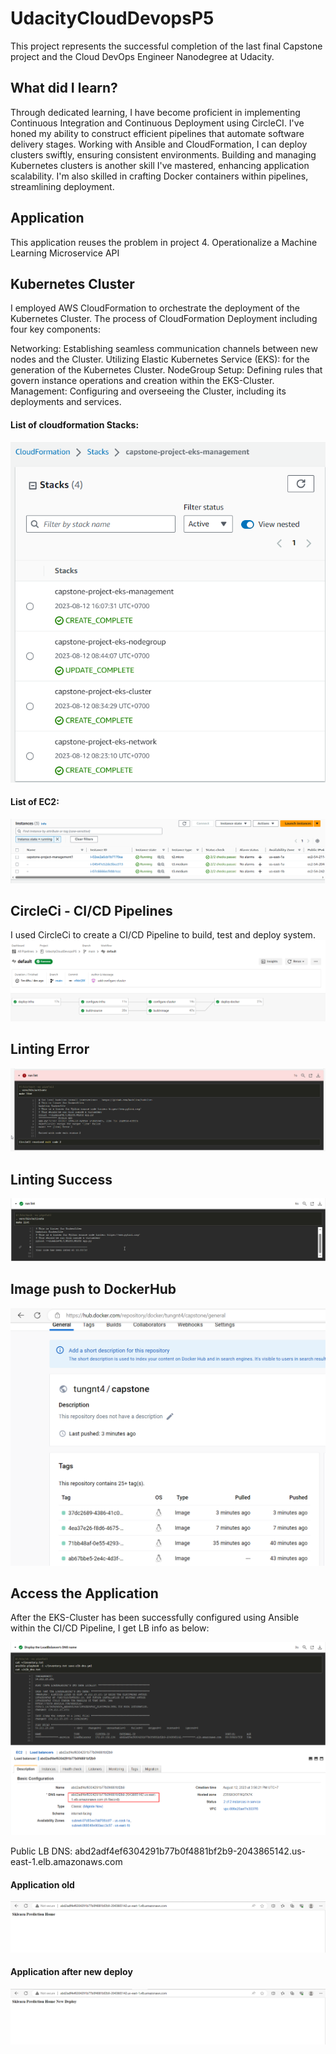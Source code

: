 # UdacityCloudDevopsP5
This project represents the successful completion of the last final Capstone project and the Cloud DevOps Engineer Nanodegree at Udacity.

## What did I learn?
Through dedicated learning, I have become proficient in implementing Continuous Integration and Continuous Deployment using CircleCI. I've honed my ability to construct efficient pipelines that automate software delivery stages. Working with Ansible and CloudFormation, I can deploy clusters swiftly, ensuring consistent environments. Building and managing Kubernetes clusters is another skill I've mastered, enhancing application scalability. I'm also skilled in crafting Docker containers within pipelines, streamlining deployment. 

## Application
This application reuses the problem in project 4. Operationalize a Machine Learning Microservice API

## Kubernetes Cluster
I employed AWS CloudFormation to orchestrate the deployment of the Kubernetes Cluster. The process of CloudFormation Deployment including four key components:

Networking: Establishing seamless communication channels between new nodes and the Cluster.
Utilizing Elastic Kubernetes Service (EKS): for the generation of the Kubernetes Cluster.
NodeGroup Setup: Defining rules that govern instance operations and creation within the EKS-Cluster.
Management: Configuring and overseeing the Cluster, including its deployments and services.

#### List of cloudformation Stacks:
![CloudFormation](./Screenshoots/Cloudformation.png)

#### List of EC2:
![EC2](./Screenshoots/EC2.png)

## CircleCi - CI/CD Pipelines

I used CircleCi to create a CI/CD Pipeline to build, test and deploy system.
![Pipeline](./Screenshoots/CircleCIPipeline.png)

## Linting Error
![LintError](./Screenshoots/LintError.png)

## Linting Success
![LintSuccess](./Screenshoots/LintSuccess.png)

## Image push to DockerHub
![DockerHub](./Screenshoots/DockerHub.png)


## Access the Application
After the EKS-Cluster has been successfully configured using Ansible within the CI/CD Pipeline, I get LB info as below:

![LB1](./Screenshoots/LB1.png)
![LB2](./Screenshoots/LB2.png)

Public LB DNS: abd2adf4ef6304291b77b0f4881bf2b9-2043865142.us-east-1.elb.amazonaws.com

#### Application old
![Application](./Screenshoots/Application.png)

#### Application after new deploy
![ApplicationNewDeploy](./Screenshoots/ApplicationNewDeploy.png)